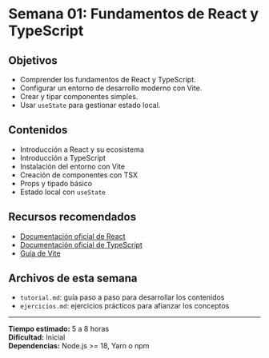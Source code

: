 # Semana 01: Fundamentos de React y TypeScript

## Objetivos
- Comprender los fundamentos de React y TypeScript.
- Configurar un entorno de desarrollo moderno con Vite.
- Crear y tipar componentes simples.
- Usar `useState` para gestionar estado local.

## Contenidos
- Introducción a React y su ecosistema
- Introducción a TypeScript
- Instalación del entorno con Vite
- Creación de componentes con TSX
- Props y tipado básico
- Estado local con `useState`

## Recursos recomendados
- [Documentación oficial de React](https://reactjs.org/)
- [Documentación oficial de TypeScript](https://www.typescriptlang.org/docs/)
- [Guía de Vite](https://vitejs.dev/guide/)

## Archivos de esta semana
- `tutorial.md`: guía paso a paso para desarrollar los contenidos
- `ejercicios.md`: ejercicios prácticos para afianzar los conceptos

---

**Tiempo estimado:** 5 a 8 horas  
**Dificultad:** Inicial  
**Dependencias:** Node.js >= 18, Yarn o npm

